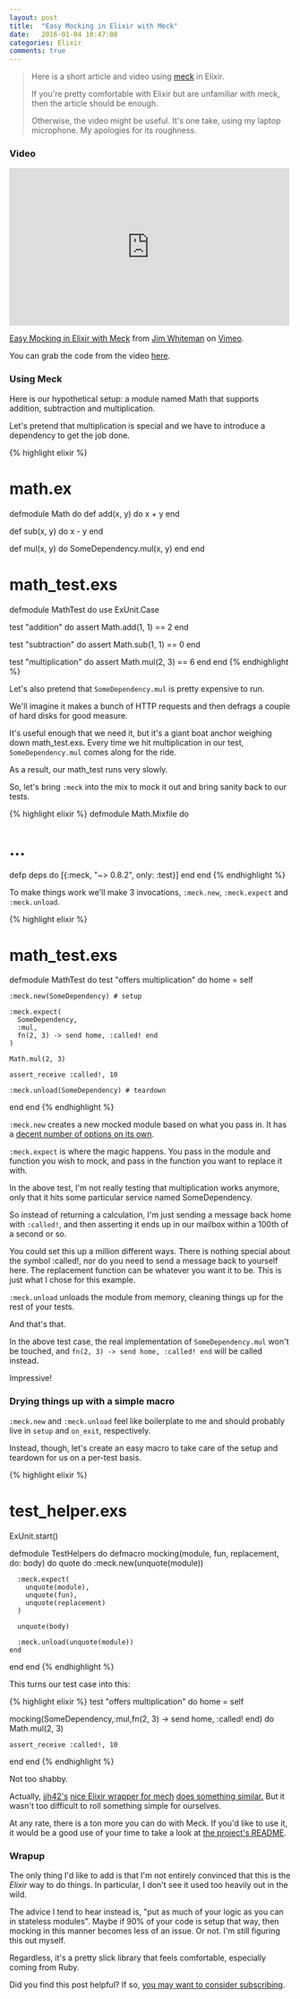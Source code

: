 ```yaml
---
layout: post
title:  "Easy Mocking in Elixir with Meck"
date:   2016-01-04 10:47:00
categories: Elixir
comments: true
---
```


> Here is a short article and video using <a href="https://github.com/eproxus/meck" target="_blank;">meck</a> in Elixir.
>
> If you're pretty comfortable with Elixir but are unfamiliar with meck, then the
> article should be enough.
>
> Otherwise, the video might be useful. It's one take, using my laptop microphone. My apologies for its roughness.

### Video

<iframe src="https://player.vimeo.com/video/150702113" width="500" height="281" frameborder="0" webkitallowfullscreen mozallowfullscreen allowfullscreen></iframe> <p><a href="https://vimeo.com/150702113">Easy Mocking in Elixir with Meck</a> from <a href="https://vimeo.com/user29282688">Jim Whiteman</a> on <a href="https://vimeo.com">Vimeo</a>.</p>

You can grab the code from the video <a href="https://github.com/jwhiteman/lucid-simple-projects">here</a>.

### Using Meck

Here is our hypothetical setup: a module named Math that supports addition,
subtraction and multiplication.

Let's pretend that multiplication is special and we have to introduce a dependency
to get the job done.

{% highlight elixir %}
# math.ex
defmodule Math do
  def add(x, y) do
    x + y
  end

  def sub(x, y) do
    x - y
  end

  def mul(x, y) do
    SomeDependency.mul(x, y)
  end
end

# math_test.exs
defmodule MathTest do
  use ExUnit.Case

  test "addition" do
    assert Math.add(1, 1) == 2
  end

  test "subtraction" do
    assert Math.sub(1, 1) == 0
  end

  test "multiplication" do
    assert Math.mul(2, 3) == 6
  end
end
{% endhighlight %}

Let's also pretend that `SomeDependency.mul` is pretty expensive to run.

We'll imagine it makes a bunch of HTTP requests and then defrags a couple of hard disks for good measure.

It's useful enough that we need it, but it's a giant boat anchor weighing down
math_test.exs. Every time we hit multiplication in our test, `SomeDependency.mul`
comes along for the ride.

As a result, our math_test runs very slowly.

So, let's bring `:meck` into the mix to mock it out and bring sanity back to our tests.

{% highlight elixir %}
defmodule Math.Mixfile do
  # ...

  defp deps do
    [{:meck, "~> 0.8.2", only: :test}]
  end
end
{% endhighlight %}

To make things work we'll make 3 invocations, `:meck.new`, `:meck.expect` and `:meck.unload`.

{% highlight elixir %}
# math_test.exs
defmodule MathTest do
  test "offers multiplication" do
    home = self

    :meck.new(SomeDependency) # setup

    :meck.expect(
      SomeDependency,
      :mul,
      fn(2, 3) -> send home, :called! end
    )

    Math.mul(2, 3)

    assert_receive :called!, 10

    :meck.unload(SomeDependency) # teardown
  end
end
{% endhighlight %}

`:meck.new` creates a new mocked module based on what you pass in. It has a
<a href="https://github.com/eproxus/meck/blob/master/src/meck.erl#L148">decent
number of options on its own</a>.

`:meck.expect` is where the magic happens. You pass in the module and function
you wish to mock, and pass in the function you want to replace it with.

In the above test, I'm not really testing that multiplication works anymore, only
that it hits some particular service named SomeDependency.

So instead of returning a calculation, I'm just sending a message back home with `:called!`, and then asserting it ends up in our mailbox within a 100th of a second or so.

You could set this up a million different ways. There is nothing special about the
symbol :called!, nor do you need to send a message back to yourself here. The replacement function can be whatever you want it to be. This is just what I chose for this example.

`:meck.unload` unloads the module from memory, cleaning things up for the rest of
your tests.

And that's that.

In the above test case, the real implementation of `SomeDependency.mul` won't be touched, and `fn(2, 3) -> send home, :called! end` will be called instead.

Impressive!

### Drying things up with a simple macro

`:meck.new` and `:meck.unload` feel like boilerplate to me and should probably
live in `setup` and `on_exit`, respectively.

Instead, though, let's create an easy macro to take care of the setup and teardown
for us on a per-test basis.

{% highlight elixir %}
# test_helper.exs
ExUnit.start()

defmodule TestHelpers do
  defmacro mocking(module, fun, replacement, do: body) do
    quote do
      :meck.new(unquote(module))

      :meck.expect(
        unquote(module),
        unquote(fun),
        unquote(replacement)
      )

      unquote(body)

      :meck.unload(unquote(module))
    end
  end
end
{% endhighlight %}

This turns our test case into this:

{% highlight elixir %}
test "offers multiplication" do
  home = self

  mocking(SomeDependency,:mul,fn(2, 3) -> send home, :called! end) do
    Math.mul(2, 3)

    assert_receive :called!, 10
  end
end
{% endhighlight %}

Not too shabby.

Actually, <a href="https://github.com/jjh42">jjh42's</a> <a href="https://github.com/jjh42/mock">nice Elixir wrapper for mech</a> <a href="https://github.com/jjh42/mock/blob/master/lib/mock.ex#L40">does something similar.</a> But it wasn't too difficult to roll something simple for ourselves.

At any rate, there is a ton more you can do with Meck. If you'd like to use it,
it would be a good use of your time to take a look at <a href="https://github.com/eproxus/meck/blob/master/README.md">the project's README</a>.

### Wrapup

The only thing I'd like to add is that I'm not entirely convinced that this is
the _Elixir_ way to do things. In particular, I don't see it used too heavily
out in the wild.

The advice I tend to hear instead is, "put as much of your logic as you can in stateless modules". Maybe if 90% of your code is setup that way, then mocking in this manner becomes
less of an issue. Or not. I'm still figuring this out myself.

Regardless, it's a pretty slick library that feels comfortable, especially coming from Ruby.

<div class="cta">Did you find this post helpful? If so, <a href="/subscribe">you may want to consider subscribing</a>.</div>

